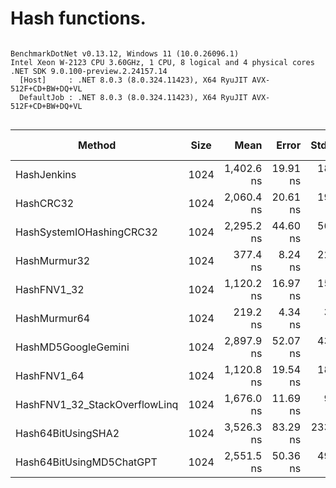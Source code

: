 # Hash functions.




```

BenchmarkDotNet v0.13.12, Windows 11 (10.0.26096.1)
Intel Xeon W-2123 CPU 3.60GHz, 1 CPU, 8 logical and 4 physical cores
.NET SDK 9.0.100-preview.2.24157.14
  [Host]     : .NET 8.0.3 (8.0.324.11423), X64 RyuJIT AVX-512F+CD+BW+DQ+VL
  DefaultJob : .NET 8.0.3 (8.0.324.11423), X64 RyuJIT AVX-512F+CD+BW+DQ+VL


```
| Method                        | Size | Mean       | Error    | StdDev    | Median     | Ratio | RatioSD | Gen0   | Gen1   | Allocated | Alloc Ratio |
|------------------------------ |----- |-----------:|---------:|----------:|-----------:|------:|--------:|-------:|-------:|----------:|------------:|
| HashJenkins                   | 1024 | 1,402.6 ns | 19.91 ns |  18.62 ns | 1,403.4 ns |  6.40 |    0.16 |      - |      - |         - |          NA |
| HashCRC32                     | 1024 | 2,060.4 ns | 20.61 ns |  19.28 ns | 2,050.3 ns |  9.39 |    0.18 |      - |      - |         - |          NA |
| HashSystemIOHashingCRC32      | 1024 | 2,295.2 ns | 44.60 ns |  56.41 ns | 2,286.1 ns | 10.52 |    0.38 | 0.0114 |      - |      56 B |          NA |
| HashMurmur32                  | 1024 |   377.4 ns |  8.24 ns |  22.83 ns |   368.2 ns |  1.81 |    0.13 |      - |      - |         - |          NA |
| HashFNV1_32                   | 1024 | 1,120.2 ns | 16.97 ns |  15.87 ns | 1,119.5 ns |  5.12 |    0.09 |      - |      - |         - |          NA |
| HashMurmur64                  | 1024 |   219.2 ns |  4.34 ns |   3.84 ns |   217.9 ns |  1.00 |    0.00 |      - |      - |         - |          NA |
| HashMD5GoogleGemini           | 1024 | 2,897.9 ns | 52.07 ns |  43.48 ns | 2,913.2 ns | 13.21 |    0.33 | 0.0458 | 0.0420 |     208 B |          NA |
| HashFNV1_64                   | 1024 | 1,120.8 ns | 19.54 ns |  18.28 ns | 1,124.8 ns |  5.12 |    0.12 |      - |      - |         - |          NA |
| HashFNV1_32_StackOverflowLinq | 1024 | 1,676.0 ns | 11.69 ns |   9.76 ns | 1,672.8 ns |  7.64 |    0.13 | 0.0057 |      - |      32 B |          NA |
| Hash64BitUsingSHA2            | 1024 | 3,526.3 ns | 83.29 ns | 233.55 ns | 3,440.6 ns | 16.10 |    1.22 | 0.0534 |      - |     240 B |          NA |
| Hash64BitUsingMD5ChatGPT      | 1024 | 2,551.5 ns | 50.36 ns |  49.46 ns | 2,549.4 ns | 11.68 |    0.34 | 0.0458 |      - |     208 B |          NA |
